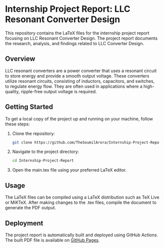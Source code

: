 # Internship Project Report: LLC Resonant Converter Design

This repository contains the LaTeX files for the internship project report focusing on LLC Resonant Converter Design. The project report documents the research, analysis, and findings related to LLC Converter Design.

## Overview

LLC resonant converters are a power converter that uses a resonant circuit to store energy and provide a smooth output voltage. These converters utilize resonant circuits, consisting of inductors, capacitors, and switches, to regulate energy flow. They are often used in applications where a high-quality, ripple-free output voltage is required.

## Getting Started

To get a local copy of the project up and running on your machine, follow these steps:

1. Clone the repository:

    ```bash
    git clone https://github.com/TheSoumilArora/Internship-Project-Report.git
    ```

2. Navigate to the project directory:

    ```bash
    cd Internship-Project-Report
    ```

3. Open the main.tex file using your preferred LaTeX editor.

## Usage

The LaTeX files can be compiled using a LaTeX distribution such as TeX Live or MiKTeX. After making changes to the .tex files, compile the document to generate the PDF output.

## Deployment

The project report is automatically built and deployed using GitHub Actions. The built PDF file is available on [GitHub Pages](https://thesoumilarora.github.io/Internship-Project-Report/main.pdf).
